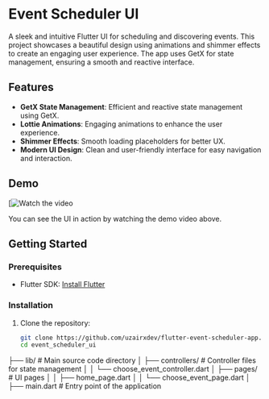 # Event Scheduler UI

A sleek and intuitive Flutter UI for scheduling and discovering events. This project showcases a beautiful design using animations and shimmer effects to create an engaging user experience. The app uses GetX for state management, ensuring a smooth and reactive interface.

## Features

- **GetX State Management**: Efficient and reactive state management using GetX.
- **Lottie Animations**: Engaging animations to enhance the user experience.
- **Shimmer Effects**: Smooth loading placeholders for better UX.
- **Modern UI Design**: Clean and user-friendly interface for easy navigation and interaction.

## Demo

[![Watch the video](https://github.com/uzairxdev/flutter-event-scheduler-app/assets/117645470/225b59a8-e3e2-4061-bcfa-3d84177dc5ff)

You can see the UI in action by watching the demo video above.

## Getting Started

### Prerequisites

- Flutter SDK: [Install Flutter](https://flutter.dev/docs/get-started/install)

### Installation

1. Clone the repository:
   ```sh
   git clone https://github.com/uzairxdev/flutter-event-scheduler-app.git
   cd event_scheduler_ui
   
├── lib/                           # Main source code directory
│   ├── controllers/               # Controller files for state management
│   │   └── choose_event_controller.dart
│   ├── pages/                     # UI pages
│   │   ├── home_page.dart
│   │   └── choose_event_page.dart
│   ├── main.dart                  # Entry point of the application




